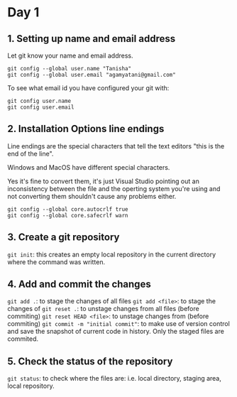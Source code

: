 # Day 1


## 1. Setting up name and email address
Let git know your name and email address.
```
git config --global user.name "Tanisha"
git config --global user.email "agamyatani@gmail.com"
```

To see what email id you have configured your git with:
```
git config user.name
git config user.email
```



## 2. Installation Options line endings

Line endings are the special characters that tell the text editors "this is the end of the line". 

Windows and MacOS have different special characters.

Yes it's fine to convert them, it's just Visual Studio pointing out an inconsistency between the file and the operting system you're using and not converting them shouldn't cause any problems either.

```
git config --global core.autocrlf true
git config --global core.safecrlf warn
```



## 3. Create a git repository
`git init`: this creates an empty local repository in the current directory where the command was written.



## 4. Add and commit the changes
`git add .`: to stage the changes of all files
`git add <file>`: to stage the changes of <file>
`git reset .`: to unstage changes from all files (before commiting)
`git reset HEAD <file>`: to unstage changes from <file> (before commiting)
`git commit -m "initial commit"`: to make use of version control and save the snapshot of current code in history. Only the staged files are commited.



## 5. Check the status of the repository
`git status`: to check where the files are: i.e. local directory, staging area, local repository.